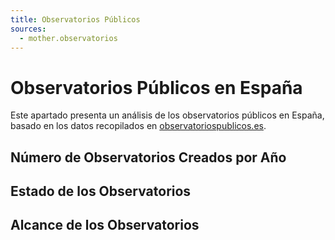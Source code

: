 ```yaml
---
title: Observatorios Públicos
sources:
  - mother.observatorios
---
```


# Observatorios Públicos en España

Este apartado presenta un análisis de los observatorios públicos en España, basado en los datos recopilados en [observatoriospublicos.es](https://observatoriospublicos.es/).

## Número de Observatorios Creados por Año

<BarChart
    data={data.mother_observatorios}
    x="creation_year"
    y="name"
    type=count
/>

## Estado de los Observatorios

<BarChart
    data={data.mother_observatorios}
    x="is_active"
    y="name"
    type=count
/>

## Alcance de los Observatorios

<BarChart
    data={data.mother_observatorios}
    x="scope"
    y="name"
    type=count
/>